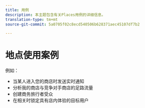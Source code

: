 ```yaml
---
title: 用例
description: 本主题包含有关Places用例的详细信息。
translation-type: tm+mt
source-git-commit: 5a0705f02c8ecd540506b628371aec45107df7b2

---
```



# 地点使用案例

例如：

* 当某人进入您的商店时发送实时通知
* 分析我的商店与竞争对手商店的足路流量
* 创建商务旅行者受众
* 在相关时锁定具有店内体验的目标用户
